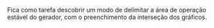 
Fica como tarefa descobrir um modo de delimitar a área de operação estável do gerador, com o preenchimento da interseção dos gráficos.
